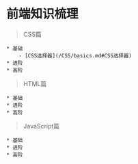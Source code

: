 # 前端知识梳理

> CSS篇

    * 基础
        - [CSS选择器](/CSS/basics.md#CSS选择器)
    * 进阶
    * 高阶 
    
> HTML篇

    * 基础
    * 进阶
    * 高阶

> JavaScript篇
   
    * 基础
    * 进阶
    * 高阶